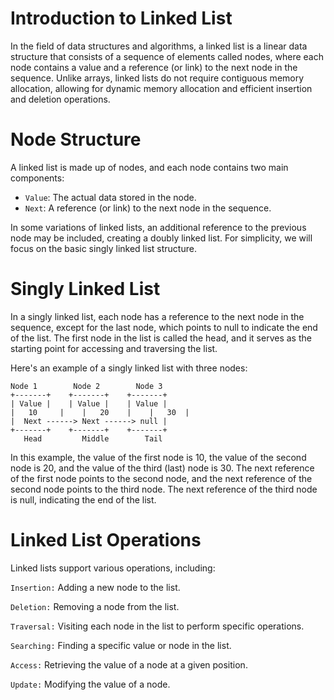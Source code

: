 # Introduction to Linked List

In the field of data structures and algorithms, a linked list is a linear data structure that consists of a sequence of elements called nodes, where each node contains a value and a reference (or link) to the next node in the sequence. Unlike arrays, linked lists do not require contiguous memory allocation, allowing for dynamic memory allocation and efficient insertion and deletion operations.

# Node Structure

A linked list is made up of nodes, and each node contains two main components:

- `Value`: The actual data stored in the node.
- `Next`: A reference (or link) to the next node in the sequence.

In some variations of linked lists, an additional reference to the previous node may be included, creating a doubly linked list. For simplicity, we will focus on the basic singly linked list structure.

# Singly Linked List

In a singly linked list, each node has a reference to the next node in the sequence, except for the last node, which points to null to indicate the end of the list. The first node in the list is called the head, and it serves as the starting point for accessing and traversing the list.

Here's an example of a singly linked list with three nodes:

```
Node 1        Node 2        Node 3
+-------+    +-------+    +-------+
| Value |    | Value |    | Value |
|   10     |    |   20    |    |   30  |
|  Next ------> Next ------> null |
+-------+    +-------+    +-------+
   Head         Middle        Tail
```

In this example, the value of the first node is 10, the value of the second node is 20, and the value of the third (last) node is 30. The next reference of the first node points to the second node, and the next reference of the second node points to the third node. The next reference of the third node is null, indicating the end of the list.

# Linked List Operations

Linked lists support various operations, including:

`Insertion:` Adding a new node to the list.

`Deletion:` Removing a node from the list.

`Traversal:` Visiting each node in the list to perform specific operations.

`Searching:` Finding a specific value or node in the list.

`Access:` Retrieving the value of a node at a given position.

`Update:` Modifying the value of a node.
